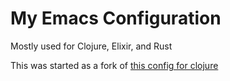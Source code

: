 # My Emacs Configuration

Mostly used for Clojure, Elixir, and Rust 

This was started as a fork of [this config for clojure](https://github.com/flyingmachine/emacs-for-clojure/)
